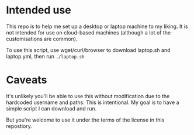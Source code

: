# Intended use

This repo is to help me set up a desktop or laptop machine to my liking. It is not intended for use on cloud-based machines (although a lot of the customisations are common).


To use this script, use wget/curl/browser to download laptop.sh and laptop.yml, then run `./laptop.sh`

# Caveats

It's unlikely you'll be able to use this without modification due to the
hardcoded username and paths. This is intentional. My goal is to have a simple
script I can download and run.

But you're welcome to use it under the terms of the license in this repostiory.
